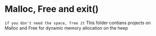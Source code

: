 # Malloc, Free and exit()

`if you don't need the space, free it`
This folder contians projects on Malloc and Free for dynamic memory allocation on the heep
